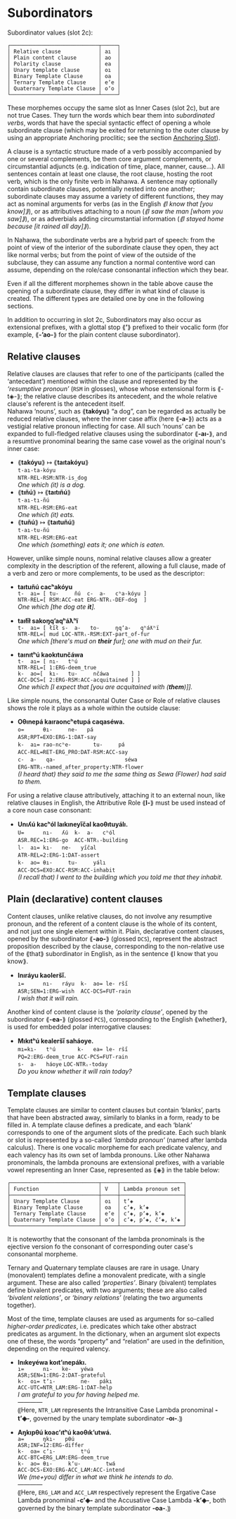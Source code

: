 # Subordinators

  
Subordinator values (slot 2c):  
```  
┌────────────────────────────┬─────┐  
│ Relative clause            │ aı  │  
│ Plain content clause       │ ao  │  
│ Polarity clause            │ ea  │  
│ Unary template clause      │ oı  │  
│ Binary Template Clause     │ oa  │  
│ Ternary Template Clause    │ eʼe │  
│ Quaternary Template Clause │ oʼo │  
└────────────────────────────┴─────┘  
```  
  
These morphemes occupy the same slot as Inner Cases (slot 2c), but are not true Cases. They turn the words which bear them into *subordinated verbs*, words that have the special syntactic effect of opening a whole subordinate clause (which may be exited for returning to the outer clause by using an appropriate Anchoring proclitic; see the section [Anchoring Slot](../anchoring-slot.md)).

A clause is a syntactic structure made of a verb possibly accompanied by one or several complements, be them core argument complements, or circumstantial adjuncts (e.g. indication of time, place, manner, cause…). All sentences contain at least one clause, the root clause, hosting the root verb, which is the only finite verb in Nahaıwa. A sentence may optionally contain subordinate clauses, potentially nested into one another; subordinate clauses may assume a variety of different functions, they may act as nominal arguments for verbs (as in the English *⟪I know that [you know]⟫*), or as attributives attaching to a noun (*⟪I saw the man [whom you saw]⟫*), or as adverbials adding circumstantial information (*⟪I stayed home because [it rained all day]⟫*).

In Nahaıwa, the subordinate verbs are a hybrid part of speech: from the point of view of the interior of the subordinate clause they open, they act like normal verbs; but from the point of view of the outside of the subclause, they can assume any function a normal contentive word can assume, depending on the role/case consonantal inflection which they bear.

Even if all the different morphemes shown in the table above cause the opening of a subordinate clause, they differ in what kind of clause is created. The different types are detailed one by one in the following sections.
 
In addition to occurring in slot 2c, Subordinators may also occur as extensional prefixes, with a glottal stop ⟪**ʼ**⟫ prefixed to their vocalic form (for example, ⟪**-ʼao-**⟫ for the plain content clause subordinator).  

## Relative clauses

Relative clauses are clauses that refer to one of the participants (called the ‘antecedant’) mentioned within the clause and represented by the *‘resumptive pronoun’* (`RSM` in glosses), whose whose extensional form is ⟪-t◈-⟫; the relative clause describes its antecedent, and the whole relative clause's referent is the antecedent itself.  
Nahaıwa ‘nouns’, such as ⟪**takóyu**⟫ “a dog”, can be regarded as actually be reduced relative clauses, where the inner case affix (here ⟪**-a-**⟫) acts as a vestigial relative pronoun inflecting for case. All such ‘nouns’ can be expanded to full-fledged relative clauses using the subordinator ⟪**-aı-**⟫, and a resumtive pronominal bearing the same case vowel as the original noun's inner case:
* ⟪**takóyu**⟫ ↦ ⟪**taıtakóyu**⟫  
  `t-aı-ta-kóyu`  
  `NTR-REL-RSM:NTR-is_dog`  
  *One which (it) is a dog.*
* ⟪**tıñú**⟫ ↦ ⟪**taıtıñú**⟫  
  `t-aı-tı-ñú`  
  `NTR-REL-RSM:ERG-eat`  
  *One which (it) eats.*
* ⟪**tuñú**⟫ ↦ ⟪**taıtuñú**⟫  
  `t-aı-tu-ñú`  
  `NTR-REL-RSM:ERG-eat`  
  *One which (something) eats it; one which is eaten.*

However, unlike simple nouns, nominal relative clauses allow a greater complexity in the description of the referent, allowing a full clause, made of a verb and zero or more complements, to be used as the descriptor:

* **taıtuñú cacʰakóyu**  
  `t-  aı= [ tu-     ñú  c-  a-   cʰa-kóyu ]`  
  `NTR-REL=[ RSM:ACC-eat ERG-NTRᵢ-DEF-dog  ]`  
  *One which [the dog ate **it**].*
  
* **taıłı̋ł sakoŋqʼaqʰáƛʰï**  
  `t-  aı= [ łı̋ł s-  a-   to-     ŋqʼa-   qʰáƛʰï`  
  `NTR-REL=[ mud LOC-NTRᵢ-RSM:EXT-part_of-fur`  
  *One which [there's mud on **their** fur]; one with mud on their fur.*  
  
* **taınıtʰú kaokıtunčáwa**  
  `t-  aı= [ nı-   tʰú`  
  `NTR-REL=[ 1:ERG-deem_true`  
  `k-  ao=[  kı-   tu-     nčáwa       ] ]`  
  `ACC-DCS=[ 2:ERG-RSM:ACC-acquitained ] ]`  
  *One which [I expect that [you are acquitained with (**them**)]].*

Like simple nouns, the consonantal Outer Case or Role of relative clauses shows the role it plays as a whole within the outside clause:

* **Oθınepá kaıraoncʰetupá caqaséwa.**  
  `o=      θı-     ne-   pá`  
  `ASR;RPT=EXO:ERG-1:DAT-say`  
  `k-  aı= rao-ncʰe-       tu-     pá`  
  `ACC-REL=RET-ERG_PRO:DAT-RSM:ACC-say`  
  `c-  a-   qa-                      séwa`  
  `ERG-NTRᵢ-named_after_property:NTR-flower`  
  *(I heard that) they said to me the same thing as Sewa (Flower) had said to them.*

For using a relative clause attributively, attaching it to an external noun, like relative clauses in English, the Attributive Role ⟪**l-**⟫ must be used instead of a core noun case consonant:

* **Unıʎú kacʰól laıkıneyı̋čal kaoθıtuyálı.**  
  `U=      nı-   ʎú  k-  a-   cʰól`  
  `ASR.REC=1:ERG-go  ACC-NTRᵢ-building`  
  `l-  aı= kı-   ne-   yı̋čal`  
  `ATR-REL=2:ERG-1:DAT-assert`  
  `k-  ao= θı-     tu-     yálı`  
  `ACC-DCS=EXO:ACC-RSM:ACC-inhabit`  
  *(I recall that) I went to the building which you told me that they inhabit.*


## Plain (declarative) content clauses

Content clauses, unlike relative clauses, do not involve any resumptive pronoun, and the referent of a content clause is the whole of its content, and not just one single element within it. Plain, declarative content clauses, opened by the subordinator ⟪**-ao-**⟫ (glossed `DCS`), represent the abstract proposition described by the clause, corresponding to the non-relative use of the ⟪that⟫ subordinator in English, as in the sentence ⟪I know that you know⟫.

* **Inıráyu kaoleršı̋.**  
  `ı=      nı-   ráyu  k-  ao= le- ršı̋ `  
  `ASR;SEN=1:ERG-wish  ACC-DCS=FUT-rain`  
  *I wish that it will rain.*

Another kind of content clause is the *‘polarity clause’*, opened by the subordinator ⟪**-ea-**⟫ (glossed `PCS`), corresponding to the English ⟪whether⟫, is used for embedded polar interrogative clauses:

* **Mıkıtʰú kealeršı̋ saháoye.**  
  `mı=kı-   tʰú       k-   ea= le- ršı̋`  
  `PQ=2:ERG-deem_true ACC-PCS=FUT-rain`  
  `s-  a-   háoye`
  `LOC-NTRᵢ-today`  
  *Do you know whether it will rain today?*


## Template clauses

Template clauses are similar to content clauses but contain ‘blanks’, parts that have been abstracted away, similarly to blanks in a form, ready to be filled in. A template clause defines a predicate, and each ‘blank’ corresponds to one of the argument slots of the predicate. Each such blank or slot is represented by a so-called *‘lambda pronoun’* (named after lambda calculus). There is one vocalic morpheme for each predicate valency, and each valency has its own set of lambda pronouns. Like other Nahaıwa pronominals, the lambda pronouns are extensional prefixes, with a variable vowel representing an Inner Case, represented as ⟪◈⟫ in the table below:
  
```  
┌────────────────────────────┬─────┬────────────────────┐  
│ Function                   │ V   │ Lambda pronoun set │  
├────────────────────────────┼─────┼────────────────────┤  
│ Unary Template Clause      │ oı  │ tʼ◈                │  
│ Binary Template Clause     │ oa  │ cʼ◈, kʼ◈           │  
│ Ternary Template Clause    │ eʼe │ cʼ◈, pʼ◈, kʼ◈      │  
│ Quaternary Template Clause │ oʼo │ cʼ◈, pʼ◈, čʼ◈, kʼ◈ │  
└────────────────────────────┴─────┴────────────────────┘  
```  

It is noteworthy that the consonant of the lambda pronominals is the ejective version fo the consonant of corresponding outer case's consonantal morpheme.

Ternary and Quaternary template clauses are rare in usage. Unary (monovalent) templates define a monovalent predicate, with a single argument. These are also called *‘properties’*. Binary (bivalent) templates define bivalent predicates, with two arguments; these are also called *‘bivalent relations’*, or *‘binary relations’* (relating the two arguments together).

Most of the time, template clauses are used as arguments for so-called *higher-order predicates*, i.e. predicates which take other abstract predicates as argument. In the dictionary, when an argument slot expects one of these, the words “property” and “relation” are used in the definition, depending on the required valency.

* **Inıkeyéwa koıtʼınepákı.**  
  `ı=      nı-   ke-   yéwa`  
  `ASR;SEN=1:ERG-2:DAT-grateful`  
  `k-  oı= tʼı-        ne-   pákı`  
  `ACC-UTC=NTR_LAM:ERG-1:DAT-help`  
  *I am grateful to you for having helped me.*  
  ————  
  ⸨Here, `NTR_LAM` represents the Intransitive Case Lambda pronominal **-tʼ◈-**, governed by the unary template subordinator **-oı-**.⸩

* **Aŋkıpθú koacʼıtʰú kaoθıkʼutwá.**  
  `a=      ŋkı-   pθú   `  
  `ASR;INF=12:ERG-differ`  
  `k-  oa= cʼı-        tʰú`  
  `ACC-BTC=ERG_LAM:ERG-deem_true`  
  `k-  ao= θı-     kʼu-        twá`  
  `ACC-DCS꞊EXO:ERG-ACC_LAM:ACC-intend`  
  *We (me+you) differ in what we think he intends to do.*  
  ————  
  ⸨Here, `ERG_LAM` and `ACC_LAM` respectively represent the Ergative Case Lambda pronominal **-cʼ◈-** and the Accusative Case Lambda **-kʼ◈-**, both governed by the binary template subordinator **-oa-**.⸩

